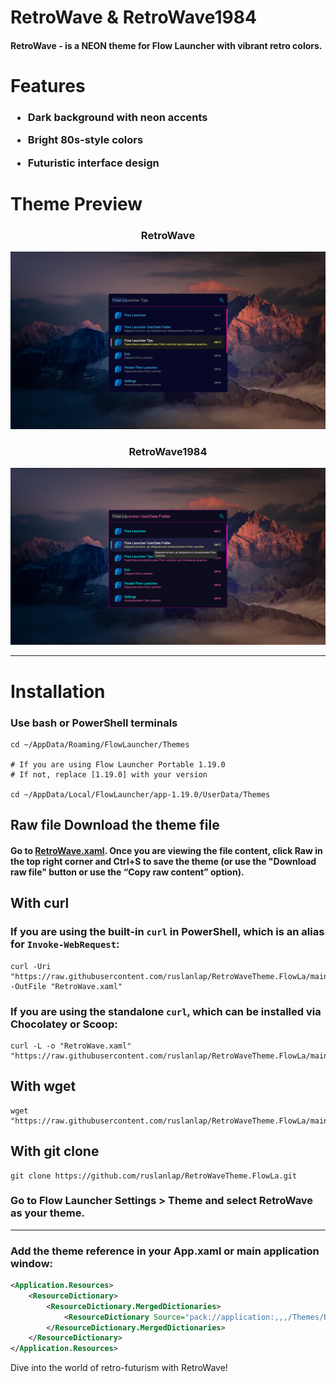 # RetroWave & RetroWave1984

#### **RetroWave** - is a NEON theme for Flow Launcher with vibrant retro colors.

# Features

<h3>

- Dark background with neon accents

- Bright 80s-style colors

- Futuristic interface design

</h3>

# Theme Preview

<h3 align="center">RetroWave</h3>

![RetroWave](https://github.com/ruslanlap/RetroWaveTheme.FlowLa/blob/master/dataimg/RetroWave.png)

<h3 align="center">RetroWave1984</h3>

![RetroWave1984](https://github.com/ruslanlap/RetroWaveTheme.FlowLa/blob/master/dataimg/RetroWave1984.png)



---

# Installation

### Use bash or PowerShell terminals

```Shell
cd ~/AppData/Roaming/FlowLauncher/Themes

# If you are using Flow Launcher Portable 1.19.0
# If not, replace [1.19.0] with your version

cd ~/AppData/Local/FlowLauncher/app-1.19.0/UserData/Themes
```

## Raw file Download the theme file

#### Go to [RetroWave.xaml](https://github.com/ruslanlap/RetroWaveTheme.FlowLa/blob/main/RetroWave.xaml). Once you are viewing the file content, click **Raw** in the top right corner and Ctrl+S to save the theme (or use the "Download raw file" button or use the “Copy raw content” option).

## With curl

### If you are using the built-in `curl` in PowerShell, which is an alias for `Invoke-WebRequest`:

```shell
curl -Uri "https://raw.githubusercontent.com/ruslanlap/RetroWaveTheme.FlowLa/main/RetroWave.xaml" -OutFile "RetroWave.xaml"
```

### If you are using the standalone `curl`, which can be installed via Chocolatey or Scoop:

```shell
curl -L -o "RetroWave.xaml" "https://raw.githubusercontent.com/ruslanlap/RetroWaveTheme.FlowLa/main/RetroWave.xaml"
```

## With wget

```Shell
wget "https://raw.githubusercontent.com/ruslanlap/RetroWaveTheme.FlowLa/main/RetroWave.xaml"
```

## With git clone

```Shell
git clone https://github.com/ruslanlap/RetroWaveTheme.FlowLa.git
```

### Go to Flow Launcher Settings > Theme and select **RetroWave** as your theme.

---

### Add the theme reference in your App.xaml or main application window:

```xml
<Application.Resources>
    <ResourceDictionary>
        <ResourceDictionary.MergedDictionaries>
            <ResourceDictionary Source="pack://application:,,,/Themes/RetroWave.xaml"/>
        </ResourceDictionary.MergedDictionaries>
    </ResourceDictionary>
</Application.Resources>
```

Dive into the world of retro-futurism with RetroWave!
